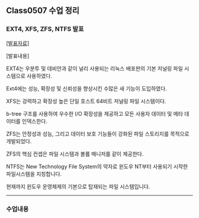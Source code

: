 ## Class0507 수업 정리

### EXT4, XFS, ZFS, NTFS 발표
<a href="https://dpwls03.github.io/Systempro/0507/EXT4, XFS, ZFS, NTFS.pdf">[발표자료]</a>

[발표내용]

EXT4는 우분투 및 데비안과 같이 널리 사용되는 리눅스 배포판의 기본 저널링 파일 시스템으로 사용하였다.

Ext4에는 성능, 확장성 및 신뢰성을 향상시킨 수많은 새 기능이 도입하였다.

XFS는 강력하고 확장성 높은 단일 호스트 64비트 저널링 파일 시스템이다.

b-tree 구조를 사용하여 우수한 I/O 확장성을 제공하고 모든 사용자 데이터 및 메타 데이터를 인덱스한다.

ZFS는 안정성과 성능, 그리고 데이터 보호 기능들이 강화된 파일 스토리지를 목적으로 개발되었다.

ZFS의 핵심 컨셉은 파일 시스템과 볼륨 매니저를 같이 제공한다.

NTFS는 New Technology File System의 약자로 윈도우 NT부터 사용되기 시작한 파일시스템을 지칭합니다.

현재까지 윈도우 운영체제의 기본으로 탑재되는 파일 시스템입니다.

<hr>

### 수업내용